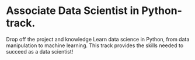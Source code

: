 # Associate Data Scientist in Python-track.
Drop off the project and knowledge Learn data science in Python, from data manipulation to machine learning. This track provides the skills needed to succeed as a data scientist!
